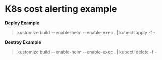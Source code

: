 # K8s cost alerting example

**Deploy Example**
> kustomize build --enable-helm --enable-exec . | kubectl apply -f -

**Destroy Example**
> kustomize build --enable-helm --enable-exec . | kubectl delete -f -